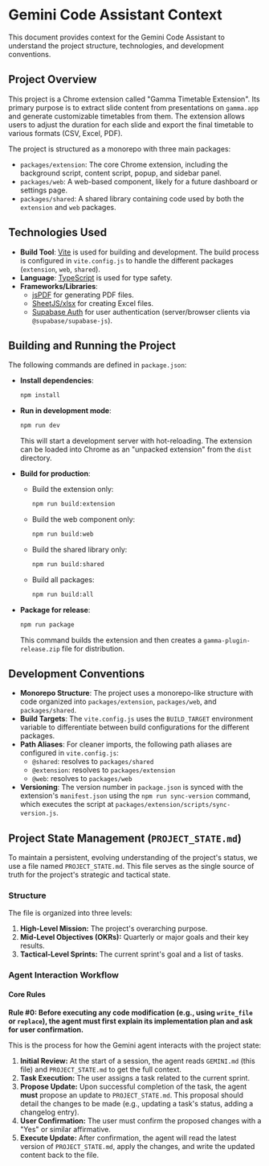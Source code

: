 # Gemini Code Assistant Context

This document provides context for the Gemini Code Assistant to understand the project structure, technologies, and development conventions.

## Project Overview

This project is a Chrome extension called "Gamma Timetable Extension". Its primary purpose is to extract slide content from presentations on `gamma.app` and generate customizable timetables from them. The extension allows users to adjust the duration for each slide and export the final timetable to various formats (CSV, Excel, PDF).

The project is structured as a monorepo with three main packages:

- `packages/extension`: The core Chrome extension, including the background script, content script, popup, and sidebar panel.
- `packages/web`: A web-based component, likely for a future dashboard or settings page.
- `packages/shared`: A shared library containing code used by both the `extension` and `web` packages.

## Technologies Used

- **Build Tool**: [Vite](https://vitejs.dev/) is used for building and development. The build process is configured in `vite.config.js` to handle the different packages (`extension`, `web`, `shared`).
- **Language**: [TypeScript](https://www.typescriptlang.org/) is used for type safety.
- **Frameworks/Libraries**:
  - [jsPDF](https://github.com/parallax/jsPDF) for generating PDF files.
  - [SheetJS/xlsx](https://sheetjs.com/) for creating Excel files.
  - [Supabase Auth](https://supabase.com/docs/guides/auth) for user authentication (server/browser clients via `@supabase/supabase-js`).

## Building and Running the Project

The following commands are defined in `package.json`:

- **Install dependencies**:
  ```bash
  npm install
  ```
- **Run in development mode**:

  ```bash
  npm run dev
  ```

  This will start a development server with hot-reloading. The extension can be loaded into Chrome as an "unpacked extension" from the `dist` directory.

- **Build for production**:
  - Build the extension only:
    ```bash
    npm run build:extension
    ```
  - Build the web component only:
    ```bash
    npm run build:web
    ```
  - Build the shared library only:
    ```bash
    npm run build:shared
    ```
  - Build all packages:
    ```bash
    npm run build:all
    ```

- **Package for release**:
  ```bash
  npm run package
  ```
  This command builds the extension and then creates a `gamma-plugin-release.zip` file for distribution.

## Development Conventions

- **Monorepo Structure**: The project uses a monorepo-like structure with code organized into `packages/extension`, `packages/web`, and `packages/shared`.
- **Build Targets**: The `vite.config.js` uses the `BUILD_TARGET` environment variable to differentiate between build configurations for the different packages.
- **Path Aliases**: For cleaner imports, the following path aliases are configured in `vite.config.js`:
  - `@shared`: resolves to `packages/shared`
  - `@extension`: resolves to `packages/extension`
  - `@web`: resolves to `packages/web`
- **Versioning**: The version number in `package.json` is synced with the extension's `manifest.json` using the `npm run sync-version` command, which executes the script at `packages/extension/scripts/sync-version.js`.

## Project State Management (`PROJECT_STATE.md`)

To maintain a persistent, evolving understanding of the project's status, we use a file named `PROJECT_STATE.md`. This file serves as the single source of truth for the project's strategic and tactical state.

### Structure

The file is organized into three levels:

1.  **High-Level Mission:** The project's overarching purpose.
2.  **Mid-Level Objectives (OKRs):** Quarterly or major goals and their key results.
3.  **Tactical-Level Sprints:** The current sprint's goal and a list of tasks.

### Agent Interaction Workflow

#### Core Rules

**Rule #0: Before executing any code modification (e.g., using `write_file` or `replace`), the agent must first explain its implementation plan and ask for user confirmation.**

This is the process for how the Gemini agent interacts with the project state:

1.  **Initial Review:** At the start of a session, the agent reads `GEMINI.md` (this file) and `PROJECT_STATE.md` to get the full context.
2.  **Task Execution:** The user assigns a task related to the current sprint.
3.  **Propose Update:** Upon successful completion of the task, the agent **must** propose an update to `PROJECT_STATE.md`. This proposal should detail the changes to be made (e.g., updating a task's status, adding a changelog entry).
4.  **User Confirmation:** The user must confirm the proposed changes with a "Yes" or similar affirmative.
5.  **Execute Update:** After confirmation, the agent will read the latest version of `PROJECT_STATE.md`, apply the changes, and write the updated content back to the file.
